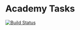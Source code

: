 # Academy Tasks

[![Build Status](https://travis-ci.org/ArturM94/academy_tasks.svg?branch=master)](https://travis-ci.org/ArturM94/academy_tasks)